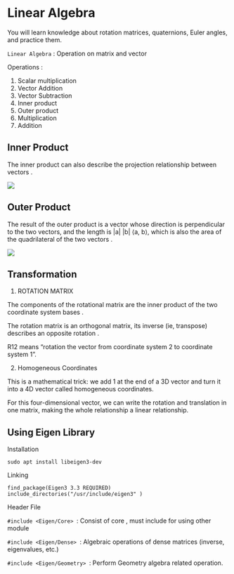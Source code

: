 # Linear Algebra

You will learn knowledge about rotation matrices, quaternions, Euler angles, and practice them.

```Linear Algebra``` :  Operation on matrix and  vector 

Operations : 
1. Scalar multiplication
2. Vector Addition
3. Vector Subtraction
4. Inner product
5. Outer product
6. Multiplication
7. Addition


## Inner Product 
The inner product can also describe the projection relationship between vectors .



<img src="innerproduct.png">


## Outer Product 
The result of the outer product is a vector whose direction is perpendicular to the
two vectors, and the length is |a| |b| ⟨a, b⟩, which is also the area of the quadrilateral of the two vectors .



<img src="outerproduct.png">


## Transformation

1. ROTATION MATRIX 

The components of the rotational  matrix are the inner product of the two coordinate system bases .

The rotation matrix is an orthogonal matrix, its inverse (ie, transpose)
describes an opposite rotation .

R12  means “rotation the vector from coordinate system 2 to coordinate system 1”.

2. Homogeneous Coordinates

This is a mathematical trick: we add 1 at the end of a 3D vector and turn it into a
4D vector called homogeneous coordinates.

For this four-dimensional vector, we can write the rotation and translation in one matrix, making the whole relationship a linear relationship.


## Using Eigen Library

Installation

```
sudo apt install libeigen3-dev
```
Linking 
```
find_package(Eigen3 3.3 REQUIRED)
include_directories("/usr/include/eigen3" )

```

Header File

`````#include <Eigen/Core> `````: Consist of core , must include for using other module

```#include <Eigen/Dense> ```: Algebraic operations of dense matrices (inverse, eigenvalues, etc.)

```#include <Eigen/Geometry> ```: Perform Geometry algebra related operation.


